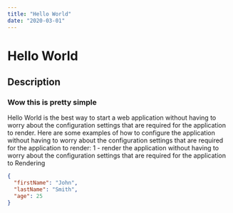 ```yaml
---
title: "Hello World"
date: "2020-03-01"
---
```


# Hello World

## Description

### Wow this is pretty simple

Hello World is the best way to start a web application without having to worry about the configuration settings that are required for the application to render. Here are some examples of how to configure the application without having to worry about the configuration settings that are required for the application to render: 1 - render the application without having to worry about the configuration settings that are required for the application to Rendering

```json
{
  "firstName": "John",
  "lastName": "Smith",
  "age": 25
}
```
